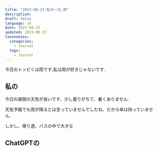 ```yaml
---
title: "2023-08-23:私の一日,雨"
description: 
draft: false
language: zh
date: 2023-08-23
updated: 2023-08-23
taxonomies:
  categories:
    - Journal
  tags:
    - Journal
---
```


<!-- more -->


今日のトッピくは雨です,私は雨が好きじゃないです.
## 私の
今日の昼間の天気が良いです、少し曇りがちて、暑くありません.

天気予報でも雨が降るとは言っていませんでしたね、だから傘は持っていません.

しかし、帰り道、バスの中で大きな
## ChatGPTの
